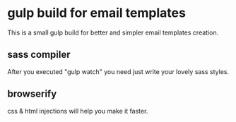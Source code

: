 # gulp build for email templates
This is a small gulp build for better and simpler email templates creation.

## sass compiler
After you executed "gulp watch" you need just write your lovely sass styles.

## browserify
css & html injections will help you make it faster.
